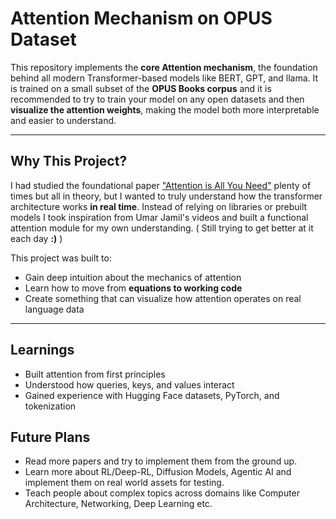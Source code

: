 # Attention Mechanism on OPUS Dataset

This repository implements the **core Attention mechanism**, the foundation behind all modern Transformer-based models like BERT, GPT, and llama. It is trained on a small subset of the **OPUS Books corpus** and it is recommended to try to train your model on any open datasets and then **visualize the attention weights**, making the model both more interpretable and easier to understand.

---

## Why This Project?

I had studied the foundational paper ["Attention is All You Need"](https://arxiv.org/abs/1706.03762) plenty of times but all in theory, but I wanted to truly understand how the transformer architecture works **in real time**. Instead of relying on libraries or prebuilt models I took inspiration from Umar Jamil's videos and built a functional attention module for my own understanding. ( Still trying to get better at it each day **:)** )

This project was built to:
- Gain deep intuition about the mechanics of attention
- Learn how to move from **equations to working code**
- Create something that can visualize how attention operates on real language data

---

## Learnings 

 -   Built attention from first principles
 -   Understood how queries, keys, and values interact
 -   Gained experience with Hugging Face datasets, PyTorch, and tokenization

## Future Plans
- Read more papers and try to implement them from the ground up.
- Learn more about RL/Deep-RL, Diffusion Models, Agentic AI and implement them on real world assets for testing.
- Teach people about complex topics across domains like Computer Architecture, Networking, Deep Learning etc.

